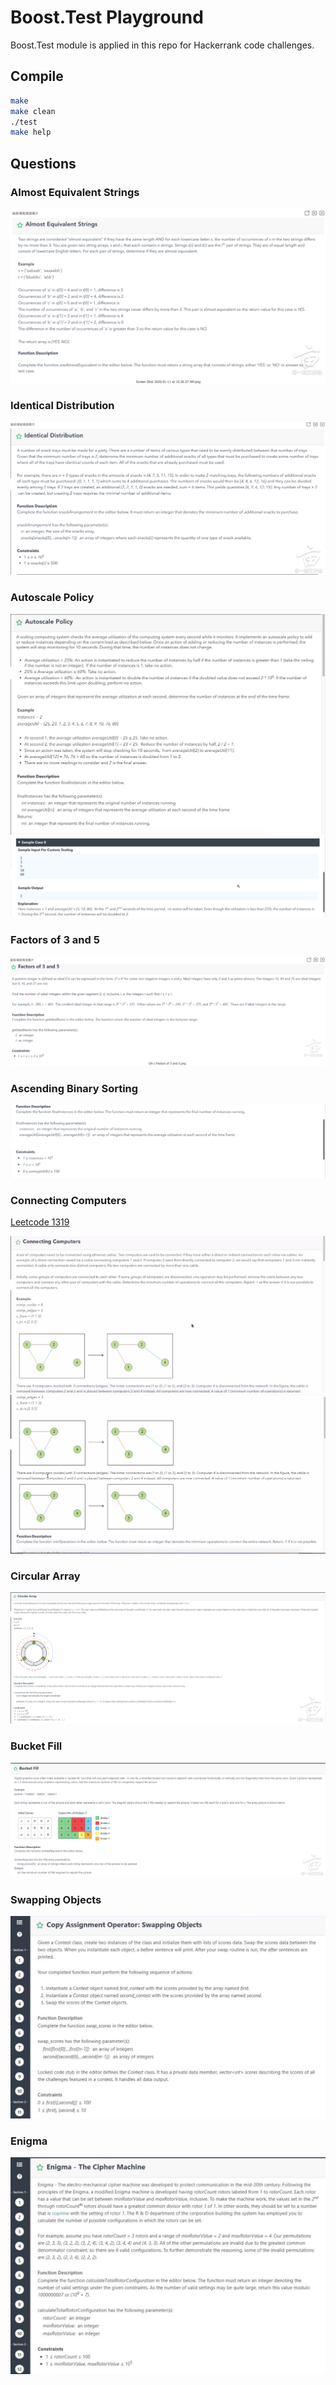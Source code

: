 # Boost.Test Playground

Boost.Test module is applied in this repo for Hackerrank code challenges.

## Compile

```bash
make
make clean
./test
make help
```

## Questions

### Almost Equivalent Strings

![Almost Equivalent Strings Image](images/Almost_Equivalent_Strings.png?raw=true "Almost Equivalent Strings")

### Identical Distribution

![Identical Distribution Image](images/Identical_Distribution.png?raw=true "Identical Distribution")

### Autoscale Policy

![Autoscale Policy1 Image](images/Autoscale_Policy1.jpeg?raw=true "Autoscale Policy1")
![Autoscale Policy2 Image](images/Autoscale_Policy2.png?raw=true "Autoscale Policy2")

### Factors of 3 and 5

![Factors of 3 and 5 Image](images/Factors_of_3and5.png?raw=true "Factors of 3 and 5")

### Ascending Binary Sorting

![Ascending Binary Sorting Image](images/Ascending_Binary_Sorting.png?raw=true "Ascending Binary Sorting")

### Connecting Computers

[Leetcode 1319](https://leetcode.com/problems/number-of-operations-to-make-network-connected/)

![Connecting Computers1 Image](images/Connecting_Computers1.jpeg?raw=true "Connecting Computers1")
![Connecting Computers2 Image](images/Connecting_Computers2.png?raw=true "Connecting Computers2")

### Circular Array

![Circular Array Image](images/Circular_Array.png?raw=true "Circular Array")

### Bucket Fill

![Bucket Fill Image](images/Bucket_Fill.png?raw=true "Bucket Fill")

### Swapping Objects

![Swapping Objects Image](images/Swapping_Objects.png?raw=true "Swapping Objects")

### Enigma

![Enigma Image](images/Enigma.png?raw=true "Enigma")
